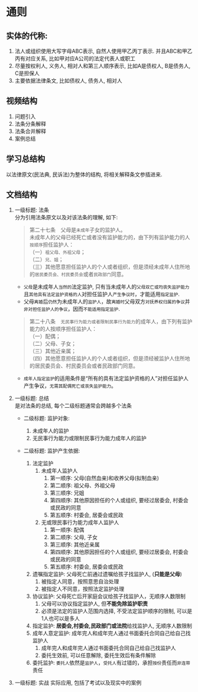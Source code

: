 # 通则


## 实体的代称:
1. 法人或组织使用大写字母ABC表示, 自然人使用甲乙丙丁表示. 并且ABC和甲乙丙有对应关系, 比如甲对应A公司的法定代表人或职工
2. 尽量按权利人, 义务人, 相对人和第三人顺序表示, 比如A是债权人, B是债务人, C是担保人
2. 主要依据法律条文, 比如债权人, 债务人, 相对人


## 视频结构
1. 问题引入
2. 法条分条解释
3. 法条合并解释
4. 案例总结


## 学习总结构
以法律原文(民法典, 民诉法)为整体的结构, 将相关解释条文参插进来.


## 文档结构

1. 一级标题: 法条  
    分为引用法条原文以及对该法条的理解, 如下:
    > 第二十七条　父母是`未成年`子女的监护人。  
    > 未成年人的父母已经死亡或者没有监护能力的，由下列有监护能力的人`按顺序`担任监护人：  
    > （一）`祖父母、外祖父母`；  
    > （二）`兄、姐`；  
    > （三）其他愿意担任监护人的个人或者组织，但是须经未成年人住所地的`居民委员会、村民委员会`或者`民政部门`同意。

   - `父母`是未成年人`当然的`法定监护, 只有当未成年人的`父母双亡或均丧失监护能力`且`其他具有法定监护资格的人`对担任监护人`产生争议时`，才能适用`指定监护`.  
   - 父母`离婚`后`仍然`为未成年人的`监护人`，故`离婚时`父母双方`对抚养权归属的争议`并`非对担任监护人的争议`，因而`不能适用指定监护`.

    > 第二十八条　`无民事行为能力或者限制民事行为能力`的成年人，由下列有监护能力的人按顺序担任监护人：  
    > （一）配偶；  
    > （二）父母、子女；  
    > （三）其他近亲属；  
    > （四）其他愿意担任监护人的个人或者组织，但是须经被监护人住所地的居民委员会、村民委员会或者民政部门同意。  

    - `成年人指定监护`的适用条件是“所有的具有法定监护资格的人”对担任监护人产生争议，`无需其配偶死亡或丧失监护能力`。

2. 一级标题: 总结  
    是对法条的总结, 每个二级标题通常会跨越多个法条

    - 二级标题: 监护对象:
        1. 未成年人的监护
        2. 无民事行为能力或限制民事行为能力成年人的监护

    - 二级标题: 监护产生依据:
        1. 法定监护
            1. 未成年人监护人
                1. 第一顺序: 父母(自然血亲)和收养父母(拟制血亲)
                2. 第二顺序: 祖父母、外祖父母
                3. 第三顺序: 兄姐
                4. 第四顺序: 其他原因担任的个人或组织, 要经过居委会, 村委会或民政的同意
                5. 第五顺序: 村委会, 居委会或民政
            2. 无或限民事行为能力成年人监护人
                1. 第一顺序: 配偶
                2. 第二顺序: 父母, 子女
                3. 第三顺序: 其他近亲属
                4. 第四顺序: 其他原因担任的个人或组织, 要经过居委会, 村委会或民政的同意
                5. 第五顺序: 村委会, 居委会或民政
        2. 遗嘱指定监护: 父母死亡前通过遗嘱给孩子找监护人, (**只能是父母**)
            1. 被指定人同意，按照意思自治处理
            2. 被指定人不同意，按照法定监护处理
        3. 协议监护: 父母死亡后开家庭会议给孩子找监护人，无顺序人数限制
            1. 父母可以协议指定监护人, 但**不能免除监护职责**
            2. 必须是法定的监护人范围内选择, 不受法定监护顺序的限制, 可以是1人也可以是多人
        4. 指定监护: **居委会,村委会,民政部门或法院**给找监护人, 无顺序人数限制
        5. 成年人意定监护: 成年完人和成年完人通过书面委托合同自己给自己找监护人
            1. 成年完人和成年完人通过书面委托合同自己给自己找监护人
            2. 委托生效前, 可以任意解除, 委托生效后有条件解除
        6. 委托监护: `委托人`依然是`监护人`，`受托人`有过错的，承担`按份`责任而`非连带`责任


3. 一级标题: 实战
    实际应用, 包括了考试以及现实中的案例